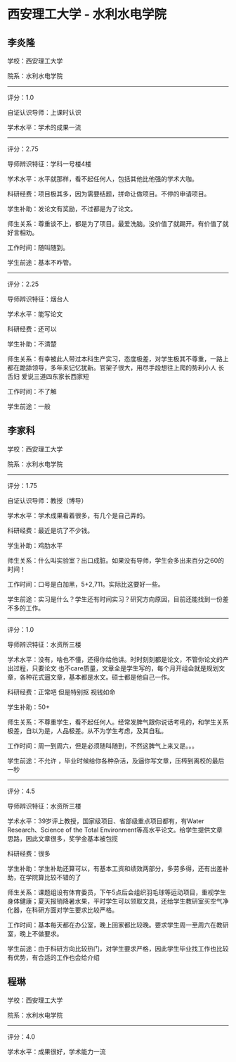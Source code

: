 # 西安理工大学 - 水利水电学院

## 李炎隆

学校：西安理工大学

院系：水利水电学院

* * *

评分：1.0

自证认识导师：上课时认识

学术水平：学术的成果一流

* * *

评分：2.75

导师辨识特征：学科一号楼4楼

学术水平：水平就那样，看不起任何人，包括其他比他强的学术大咖。

科研经费：项目极其多，因为需要结题，拼命让做项目。不停的申请项目。

学生补助：发论文有奖励，不过都是为了论文。

师生关系：尊重谈不上，都是为了项目。最爱洗脑。没价值了就踢开。有价值了就好言相劝。

工作时间：随叫随到。

学生前途：基本不咋管。

* * *

评分：2.25

导师辨识特征：烟台人

学术水平：能写论文

科研经费：还可以

学生补助：不清楚

师生关系：有幸被此人带过本科生产实习，态度极差，对学生极其不尊重，一路上都在跪舔领导，多年来记忆犹新。官架子很大，用尽手段想往上爬的势利小人 长舌妇 爱说三道四东家长西家短

工作时间：不了解

学生前途：一般

## 李家科

学校：西安理工大学

院系：水利水电学院

* * *

评分：1.75

自证认识导师：教授（博导）

学术水平：学术成果看着很多，有几个是自己弄的。

科研经费：最近是坑了不少钱。

学生补助：鸡肋水平

师生关系：什么叫实验室？出口成脏。如果没有导师，学生会多出来百分之60的时间！

工作时间：口号是白加黑，5+2,711。实际比这要好一些。

学生前途：实习是什么？学生还有时间实习？研究方向原因，目前还能找到一份差不多的工作。

* * *

评分：1.0

导师辨识特征：水资所三楼

学术水平：没有，啥也不懂，还得你给他讲。时时刻刻都是论文，不管你论文的产出过程，只要论文 也不care质量，文章全是学生写的，每个月开组会就是规划文章，各种花式逼文章，基本都是水文。硕士都是他自己一作。

科研经费：正常吧 但是特别抠 视钱如命

学生补助：50+

师生关系：不尊重学生，看不起任何人。经常发脾气跟你说话考吼的，和学生关系极差，自以为是，人品极差。从不为学生考虑，及其自私。

工作时间：周一到周六，但是必须随叫随到，不然这脾气上来又是。。。

学生前途：不允许 ，毕业时候给你各种杂活，及逼你写文章，压榨到离校的最后一秒

* * *

评分：4.5

导师辨识特征：水资所三楼

学术水平：39岁评上教授，国家级项目、省部级重点项目都有，有Water Research、Science of the Total Environment等高水平论文。给学生提供文章思路，因此文章很多，奖学金基本被包揽

科研经费：很多

学生补助：学生补助还算可以，有基本工资和绩效两部分，多劳多得，还有出差补助，在学院算比较不错的了

师生关系：课题组设有体育委员，下午5点后会组织羽毛球等运动项目，重视学生身体健康；夏天报销降暑水果，平时学生可以领取文具，还给学生教研室买空气净化器，在科研方面对学生要求比较严格。

工作时间：基本每天都在办公室，晚上回家都比较晚。要求学生周一至周六在教研室，晚上不做要求。

学生前途：由于科研方向比较热门，对学生要求严格，因此学生毕业找工作也比较有优势，有合适的工作也会给介绍

## 程琳

学校：西安理工大学

院系：水利水电学院

* * *

评分：4.0

学术水平：成果很好，学术能力一流